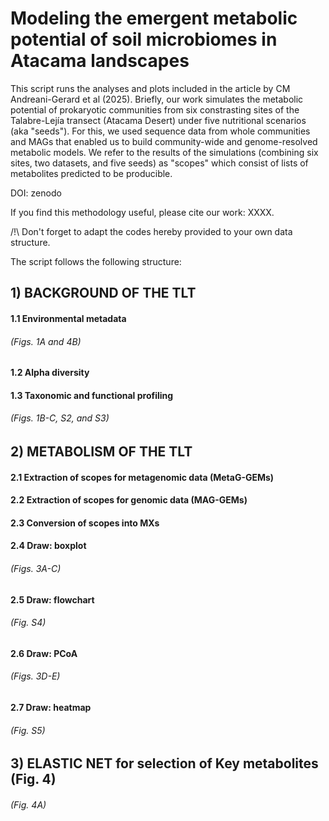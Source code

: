 # Modeling the emergent metabolic potential of soil microbiomes in Atacama landscapes

This script runs the analyses and plots included in the article by CM Andreani-Gerard et al (2025).
Briefly, our work simulates the metabolic potential of prokaryotic communities from six constrasting sites of the Talabre-Lejía transect (Atacama Desert) under five nutritional scenarios (aka "seeds").
For this, we used sequence data from whole communities and MAGs that enabled us to build community-wide and genome-resolved metabolic models.
We refer to the results of the simulations (combining six sites, two datasets, and five seeds) as "scopes" which consist of lists of metabolites predicted to be producible.

DOI: zenodo

If you find this methodology useful, please cite our work: XXXX.

/!\ Don't forget to adapt the codes hereby provided to your own data structure. 

The script follows the following structure:

## 1) BACKGROUND OF THE TLT
####    1.1 Environmental metadata
###### (Figs. 1A and 4B)
####    1.2 Alpha diversity
####    1.3 Taxonomic and functional profiling
###### (Figs. 1B-C, S2, and S3)
## 2) METABOLISM OF THE TLT
####    2.1 Extraction of scopes for metagenomic data (MetaG-GEMs)
####    2.2 Extraction of scopes for genomic data (MAG-GEMs)
####    2.3 Conversion of scopes into MXs
####    2.4 Draw: boxplot
###### (Figs. 3A-C)
####    2.5 Draw: flowchart
###### (Fig. S4)
####    2.6 Draw: PCoA
###### (Figs. 3D-E)
####    2.7 Draw: heatmap
###### (Fig. S5)
## 3) ELASTIC NET for selection of Key metabolites (Fig. 4)
###### (Fig. 4A)
